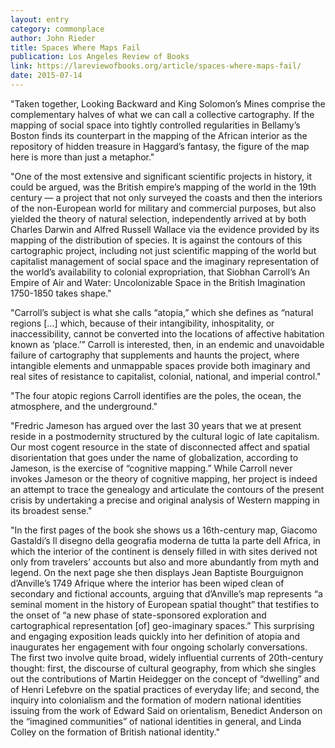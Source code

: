 ```yaml
---
layout: entry
category: commonplace
author: John Rieder
title: Spaces Where Maps Fail
publication: Los Angeles Review of Books
link: https://lareviewofbooks.org/article/spaces-where-maps-fail/
date: 2015-07-14
---
```


"Taken together, Looking Backward and King Solomon’s Mines comprise the complementary halves of what we can call a collective cartography. If the mapping of social space into tightly controlled regularities in Bellamy’s Boston finds its counterpart in the mapping of the African interior as the repository of hidden treasure in Haggard’s fantasy, the figure of the map here is more than just a metaphor."

"One of the most extensive and significant scientific projects in history, it could be argued, was the British empire’s mapping of the world in the 19th century — a project that not only surveyed the coasts and then the interiors of the non-European world for military and commercial purposes, but also yielded the theory of natural selection, independently arrived at by both Charles Darwin and Alfred Russell Wallace via the evidence provided by its mapping of the distribution of species. It is against the contours of this cartographic project, including not just scientific mapping of the world but capitalist management of social space and the imaginary representation of the world’s availability to colonial expropriation, that Siobhan Carroll’s An Empire of Air and Water: Uncolonizable Space in the British Imagination 1750-1850 takes shape."

"Carroll’s subject is what she calls “atopia,” which she defines as “natural regions […] which, because of their intangibility, inhospitality, or inaccessibility, cannot be converted into the locations of affective habitation known as ‘place.’” Carroll is interested, then, in an endemic and unavoidable failure of cartography that supplements and haunts the project, where intangible elements and unmappable spaces provide both imaginary and real sites of resistance to capitalist, colonial, national, and imperial control."

"The four atopic regions Carroll identifies are the poles, the ocean, the atmosphere, and the underground."

"Fredric Jameson has argued over the last 30 years that we at present reside in a postmodernity structured by the cultural logic of late capitalism. Our most cogent resource in the state of disconnected affect and spatial disorientation that goes under the name of globalization, according to Jameson, is the exercise of “cognitive mapping.” While Carroll never invokes Jameson or the theory of cognitive mapping, her project is indeed an attempt to trace the genealogy and articulate the contours of the present crisis by undertaking a precise and original analysis of Western mapping in its broadest sense."

"In the first pages of the book she shows us a 16th-century map, Giacomo Gastaldi’s Il disegno della geografia moderna de tutta la parte dell Africa, in which the interior of the continent is densely filled in with sites derived not only from travelers’ accounts but also and more abundantly from myth and legend. On the next page she then displays Jean Baptiste Bourguignon d’Anville’s 1749 Afrique where the interior has been wiped clean of secondary and fictional accounts, arguing that d’Anville’s map represents “a seminal moment in the history of European spatial thought” that testifies to the onset of “a new phase of state-sponsored exploration and cartographical representation [of] geo-imaginary spaces.” This surprising and engaging exposition leads quickly into her definition of atopia and inaugurates her engagement with four ongoing scholarly conversations. The first two involve quite broad, widely influential currents of 20th-century thought: first, the discourse of cultural geography, from which she singles out the contributions of Martin Heidegger on the concept of “dwelling” and of Henri Lefebvre on the spatial practices of everyday life; and second, the inquiry into colonialism and the formation of modern national identities issuing from the work of Edward Said on orientalism, Benedict Anderson on the “imagined communities” of national identities in general, and Linda Colley on the formation of British national identity."
